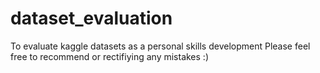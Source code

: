 # dataset_evaluation
To evaluate kaggle datasets as a personal skills development
Please feel free to recommend or rectifiying any mistakes :)
